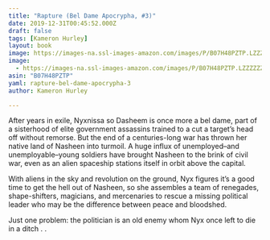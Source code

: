 ```yaml
---
title: "Rapture (Bel Dame Apocrypha, #3)"
date: 2019-12-31T00:45:52.000Z
draft: false
tags: [Kameron Hurley]
layout: book
image: https://images-na.ssl-images-amazon.com/images/P/B07H48PZTP.LZZZZZZZ.jpg
image: 
  - https://images-na.ssl-images-amazon.com/images/P/B07H48PZTP.LZZZZZZZ.jpg
asin: "B07H48PZTP"
yaml: rapture-bel-dame-apocrypha-3
author: Kameron Hurley

---
```


After years in exile, Nyxnissa so Dasheem is once more a bel dame, part of a sisterhood of elite government assassins trained to a cut a target’s head off without remorse. But the end of a centuries-long war has thrown her native land of Nasheen into turmoil. A huge influx of unemployed–and unemployable–young soldiers have brought Nasheen to the brink of civil war, even as an alien spaceship stations itself in orbit above the capital.  
  
With aliens in the sky and revolution on the ground, Nyx figures it’s a good time to get the hell out of Nasheen, so she assembles a team of renegades, shape-shifters, magicians, and mercenaries to rescue a missing political leader who may be the difference between peace and bloodshed.  
  
Just one problem: the politician is an old enemy whom Nyx once left to die in a ditch . .
